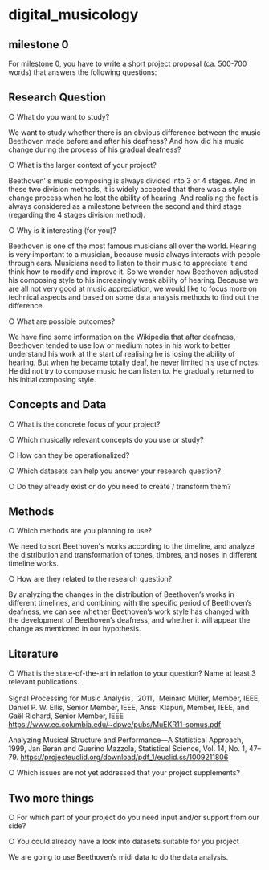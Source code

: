 # digital_musicology

## milestone 0
For milestone 0, you have to write a short project proposal (ca. 500-700 words) that answers the following questions:

## Research Question 
○ What do you want to study? 

We want to study whether there is an obvious difference between the music Beethoven made before and after his deafness? And how did his music change during the process of his gradual deafness?

○ What is the larger context of your project? 

Beethoven’ s music composing is always divided into 3 or 4 stages. And in these two division methods, it is widely accepted that there was a style change process when he lost the ability of hearing. And realising the fact is always considered as a milestone between the second and third stage (regarding the 4 stages division method).

○ Why is it interesting (for you)? 

Beethoven is one of the most famous musicians all over the world. Hearing is very important to a musician, because music always interacts with people through ears. Musicians need to listen to their music to appreciate it and think how to modify and improve it. So we wonder how  Beethoven adjusted his composing style to his increasingly weak ability of hearing. Because we are all not very good at music appreciation, we would like to focus more on technical aspects and based on some data analysis methods to find out the difference.

○ What are possible outcomes?

We have find some information on the Wikipedia that after deafness, Beethoven tended to use low or medium notes in his work to better understand his work at the start of realising he is losing the ability of hearing. But when he became totally deaf, he never limited his use of notes. He did not try to compose music he can listen to. He gradually returned to his initial composing style.

## Concepts and Data 
 
○ What is the concrete focus of your project? 

○ Which musically relevant concepts do you use or study? 

○ How can they be operationalized? 


○ Which datasets can help you answer your research question? 


○ Do they already exist or do you need to create / transform them? 


## Methods

○ Which methods are you planning to use? 

We need to sort Beethoven's works according to the timeline, and analyze the distribution and transformation of tones, timbres, and noses in different timeline works.

○ How are they related to the research question? 

By analyzing the changes in the distribution of Beethoven’s works in different timelines, and combining with the specific period of Beethoven’s deafness, we can see whether Beethoven’s work style has changed with the development of Beethoven’s deafness, and whether it will appear the change as mentioned in our hypothesis.

## Literature 

○ What is the state-of-the-art in relation to your question? Name at least 3 relevant publications. 

Signal Processing for Music Analysis，2011，Meinard Müller, Member, IEEE, Daniel P. W. Ellis, Senior Member, IEEE, Anssi Klapuri, Member, IEEE, and
Gaël Richard, Senior Member, IEEE https://www.ee.columbia.edu/~dpwe/pubs/MuEKR11-spmus.pdf

Analyzing Musical Structure and Performance—A Statistical Approach, 1999, Jan Beran and Guerino Mazzola, Statistical Science, Vol. 14, No. 1, 47–79. https://projecteuclid.org/download/pdf_1/euclid.ss/1009211806


○ Which issues are not yet addressed that your project supplements?
 
## Two more things 

○ For which part of your project do you need input and/or support from our side?

○ You could already have a look into datasets suitable for you project

We are going to use Beethoven’s midi data to do the data analysis.
